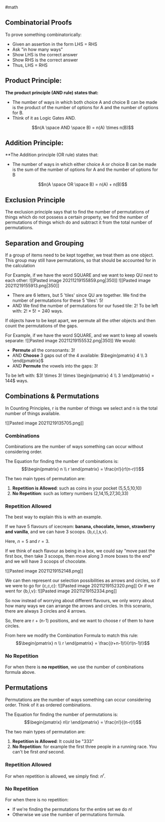 #math 

## Combinatorial Proofs


To prove something combinatorically:

- Given an assertion in the form LHS = RHS
- Ask "in how many ways"
- Show LHS is the correct answer
- Show RHS is the correct answer
- Thus, LHS = RHS


## Product Principle:

**The product principle (AND rule) states that:**
-   The number of ways in which both choice A and choice B can be made is the product of the number of options for A and the number of options for B.
-   Think of it as Logic Gates AND. 

$$n(A \space AND \space B) = n(A) \times n(B)$$
   

## Addition Principle:

**The Addition principle (OR rule) states that: 
-   The number of ways in which either choice A or choice B can be made is the sum of the number of options for A and the number of options for B


$$n(A \space OR \space B) = n(A) + n(B)$$

## Exclusion Principle
The exclusion principle says that to find the number of permutations of things which do not possess a certain property, we find the number of permutations of things which do and subtract it from the total number of permutations. 

## Separation and Grouping
If a group of items need to be kept together, we treat them as one object. This group may still have permutations, so that should be accounted for in the calculation

For Example, if we have the word SQUARE and we want to keep QU next to each other:
![[Pasted image 20211219155859.png|350]]
![[Pasted image 20211219155913.png|350]]

- There are 6 letters, but 5 'tiles' since QU are together. We find the number of permutations for these 5 'tiles': $5!$
- AND We find the number of permutations for our fused tile: $2!$
To be left with: $2! \times 5! = 240$ ways.

If objects have to be kept apart, we permute all the other objects and then count the permutations of the gaps.

For Example, if we have the word SQUARE, and we want to keep all vowels separate:
![[Pasted image 20211219155532.png|350]]
We would:
- **Permute** all the consonants: $3!$
- AND **Choose** 3 gaps out of the 4 available: $\begin{pmatrix} 4 \\ 3 \end{pmatrix}$
- AND **Permute** the vowels into the gaps: $3!$

To be left with: $3! \times 3! \times \begin{pmatrix} 4 \\ 3 \end{pmatrix} = 144$ ways.

## Combinations & Permutations
In Counting Principles, r is the number of things we select and n is the total number of things available.

![[Pasted image 20211219135705.png]]
### Combinations
Combinations are the number of ways something can occur without considering order. 

The Equation for finding the number of combinations is:
$$\begin{pmatrix} n \\ r \end{pmatrix} = \frac{n!}{r!(n-r)!}$$

The two main types of permutation are:
1.  **Repetition is Allowed**: such as coins in your pocket (5,5,5,10,10)
2.  **No Repetition**: such as lottery numbers (2,14,15,27,30,33)

### Repetition Allowed
The best way to explain this is with an example. 

If we have 5 flavours of icecream: **banana, chocolate, lemon, strawberry and vanilla**,  and we can have 3 scoops. {b,c,l,s,v}.

Here, $n = 5$ and $r = 3$.

If we think of each flavour as being in a box, we could say "move past the first box, then take 3 scoops, then move along 3 more boxes to the end" and we will have 3 scoops of chocolate.

![[Pasted image 20211219152148.png]]

We can then represent our selection possibilities as arrows and circles, so if we were to go for {c,c,c}:
![[Pasted image 20211219152320.png]]
Or if we went for {b,l,v}:
![[Pasted image 20211219152334.png]]

So now instead of worrying about different flavours, we only worry about how many ways we can arrange the arrows and circles. In this scenario, there are always 3 circles and 4 arrows. 

So, there are r + (n-1) positions, and we want to choose r of them to have circles.

From here we modify the Combination Formula to match this rule:
$$\begin{pmatrix} n \\ r \end{pmatrix} = \frac{(r+n-1)!}{r!(n-1)!}$$

### No Repetition 
For when there is **no repetition**, we use the number of combinations formula above.

## Permutations
Permutations are the number of ways something can occur considering order. Think of it as ordered combinations.

The Equation for finding the number of permutations is:
$$\begin{pmatrix} n\\r \end{pmatrix} = \frac{n!}{(n-r)!}$$

The two main types of permutation are:
1.  **Repetition is Allowed**: It could be "333"
2.  **No Repetition**: for example the first three people in a running race. You can't be first _and_ second.

### Repetition Allowed
For when repetition is allowed, we simply find: $n^r$. 

### No Repetition
For when there is no repetition:
- If we're finding the permutations for the entire set we do $n!$ 
- Otherwise we use the number of permutations formula.